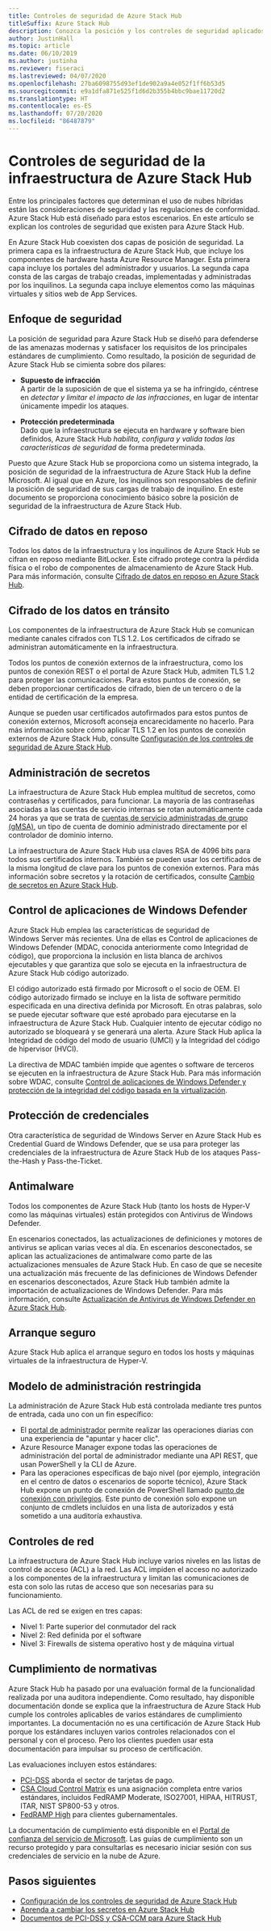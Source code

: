 ```yaml
---
title: Controles de seguridad de Azure Stack Hub
titleSuffix: Azure Stack Hub
description: Conozca la posición y los controles de seguridad aplicados a Azure Stack Hub.
author: JustinHall
ms.topic: article
ms.date: 06/10/2019
ms.author: justinha
ms.reviewer: fiseraci
ms.lastreviewed: 04/07/2020
ms.openlocfilehash: 27ba6098755d93ef1de902a9a4e052f1ff6b53d5
ms.sourcegitcommit: e9a1dfa871e525f1d6d2b355b4bbc9bae11720d2
ms.translationtype: HT
ms.contentlocale: es-ES
ms.lasthandoff: 07/20/2020
ms.locfileid: "86487879"
---
```

# <a name="azure-stack-hub-infrastructure-security-controls"></a>Controles de seguridad de la infraestructura de Azure Stack Hub

Entre los principales factores que determinan el uso de nubes híbridas están las consideraciones de seguridad y las regulaciones de conformidad. Azure Stack Hub está diseñado para estos escenarios. En este artículo se explican los controles de seguridad que existen para Azure Stack Hub.

En Azure Stack Hub coexisten dos capas de posición de seguridad. La primera capa es la infraestructura de Azure Stack Hub, que incluye los componentes de hardware hasta Azure Resource Manager. Esta primera capa incluye los portales del administrador y usuarios. La segunda capa consta de las cargas de trabajo creadas, implementadas y administradas por los inquilinos. La segunda capa incluye elementos como las máquinas virtuales y sitios web de App Services.

## <a name="security-approach"></a>Enfoque de seguridad

La posición de seguridad para Azure Stack Hub se diseñó para defenderse de las amenazas modernas y satisfacer los requisitos de los principales estándares de cumplimiento. Como resultado, la posición de seguridad de Azure Stack Hub se cimienta sobre dos pilares:

- **Supuesto de infracción**  
    A partir de la suposición de que el sistema ya se ha infringido, céntrese en *detectar y limitar el impacto de las infracciones*, en lugar de intentar únicamente impedir los ataques.

- **Protección predeterminada**  
    Dado que la infraestructura se ejecuta en hardware y software bien definidos, Azure Stack Hub *habilita, configura y valida todas las características de seguridad* de forma predeterminada.

Puesto que Azure Stack Hub se proporciona como un sistema integrado, la posición de seguridad de la infraestructura de Azure Stack Hub la define Microsoft. Al igual que en Azure, los inquilinos son responsables de definir la posición de seguridad de sus cargas de trabajo de inquilino. En este documento se proporciona conocimiento básico sobre la posición de seguridad de la infraestructura de Azure Stack Hub.

## <a name="data-at-rest-encryption"></a>Cifrado de datos en reposo

Todos los datos de la infraestructura y los inquilinos de Azure Stack Hub se cifran en reposo mediante BitLocker. Este cifrado protege contra la pérdida física o el robo de componentes de almacenamiento de Azure Stack Hub. Para más información, consulte [Cifrado de datos en reposo en Azure Stack Hub](azure-stack-security-bitlocker.md).

## <a name="data-in-transit-encryption"></a>Cifrado de los datos en tránsito

Los componentes de la infraestructura de Azure Stack Hub se comunican mediante canales cifrados con TLS 1.2. Los certificados de cifrado se administran automáticamente en la infraestructura.

Todos los puntos de conexión externos de la infraestructura, como los puntos de conexión REST o el portal de Azure Stack Hub, admiten TLS 1.2 para proteger las comunicaciones. Para estos puntos de conexión, se deben proporcionar certificados de cifrado, bien de un tercero o de la entidad de certificación de la empresa.

Aunque se pueden usar certificados autofirmados para estos puntos de conexión externos, Microsoft aconseja encarecidamente no hacerlo.
Para más información sobre cómo aplicar TLS 1.2 en los puntos de conexión externos de Azure Stack Hub, consulte [Configuración de los controles de seguridad de Azure Stack Hub](azure-stack-security-configuration.md).

## <a name="secret-management"></a>Administración de secretos

La infraestructura de Azure Stack Hub emplea multitud de secretos, como contraseñas y certificados, para funcionar. La mayoría de las contraseñas asociadas a las cuentas de servicio internas se rotan automáticamente cada 24 horas ya que se trata de [cuentas de servicio administradas de grupo (gMSA)](/windows-server/security/group-managed-service-accounts/group-managed-service-accounts-overview), un tipo de cuenta de dominio administrado directamente por el controlador de dominio interno.

La infraestructura de Azure Stack Hub usa claves RSA de 4096 bits para todos sus certificados internos. También se pueden usar los certificados de la misma longitud de clave para los puntos de conexión externos. Para más información sobre secretos y la rotación de certificados, consulte [Cambio de secretos en Azure Stack Hub](azure-stack-rotate-secrets.md).

## <a name="windows-defender-application-control"></a>Control de aplicaciones de Windows Defender

Azure Stack Hub emplea las características de seguridad de Windows Server más recientes. Una de ellas es Control de aplicaciones de Windows Defender (MDAC, conocida anteriormente como Integridad de código), que proporciona la inclusión en lista blanca de archivos ejecutables y que garantiza que solo se ejecuta en la infraestructura de Azure Stack Hub código autorizado.

El código autorizado está firmado por Microsoft o el socio de OEM. El código autorizado firmado se incluye en la lista de software permitido especificada en una directiva definida por Microsoft. En otras palabras, solo se puede ejecutar software que esté aprobado para ejecutarse en la infraestructura de Azure Stack Hub. Cualquier intento de ejecutar código no autorizado se bloqueará y se generará una alerta. Azure Stack Hub aplica la Integridad de código del modo de usuario (UMCI) y la Integridad del código de hipervisor (HVCI).

La directiva de MDAC también impide que agentes o software de terceros se ejecuten en la infraestructura de Azure Stack Hub.
Para más información sobre WDAC, consulte [Control de aplicaciones de Windows Defender y protección de la integridad del código basada en la virtualización](/windows/security/threat-protection/device-guard/introduction-to-device-guard-virtualization-based-security-and-windows-defender-application-control).

## <a name="credential-guard"></a>Protección de credenciales

Otra característica de seguridad de Windows Server en Azure Stack Hub es Credential Guard de Windows Defender, que se usa para proteger las credenciales de la infraestructura de Azure Stack Hub de los ataques Pass-the-Hash y Pass-the-Ticket.

## <a name="antimalware"></a>Antimalware

Todos los componentes de Azure Stack Hub (tanto los hosts de Hyper-V como las máquinas virtuales) están protegidos con Antivirus de Windows Defender.

En escenarios conectados, las actualizaciones de definiciones y motores de antivirus se aplican varias veces al día. En escenarios desconectados, se aplican las actualizaciones de antimalware como parte de las actualizaciones mensuales de Azure Stack Hub. En caso de que se necesite una actualización más frecuente de las definiciones de Windows Defender en escenarios desconectados, Azure Stack Hub también admite la importación de actualizaciones de Windows Defender. Para más información, consulte [Actualización de Antivirus de Windows Defender en Azure Stack Hub](azure-stack-security-av.md).

## <a name="secure-boot"></a>Arranque seguro

Azure Stack Hub aplica el arranque seguro en todos los hosts y máquinas virtuales de la infraestructura de Hyper-V. 

## <a name="constrained-administration-model"></a>Modelo de administración restringida

La administración de Azure Stack Hub está controlada mediante tres puntos de entrada, cada uno con un fin específico:

- El [portal de administrador](azure-stack-manage-portals.md) permite realizar las operaciones diarias con una experiencia de "apuntar y hacer clic".
- Azure Resource Manager expone todas las operaciones de administración del portal de administrador mediante una API REST, que usan PowerShell y la CLI de Azure.
- Para las operaciones específicas de bajo nivel (por ejemplo, integración en el centro de datos o escenarios de soporte técnico), Azure Stack Hub expone un punto de conexión de PowerShell llamado [punto de conexión con privilegios](azure-stack-privileged-endpoint.md). Este punto de conexión solo expone un conjunto de cmdlets incluidos en una lista de autorizados y está sometido a una auditoría exhaustiva.

## <a name="network-controls"></a>Controles de red

La infraestructura de Azure Stack Hub incluye varios niveles en las listas de control de acceso (ACL) a la red. Las ACL impiden el acceso no autorizado a los componentes de la infraestructura y limitan las comunicaciones de esta con solo las rutas de acceso que son necesarias para su funcionamiento.

Las ACL de red se exigen en tres capas:

- Nivel 1: Parte superior del conmutador del rack
- Nivel 2: Red definida por el software
- Nivel 3: Firewalls de sistema operativo host y de máquina virtual

## <a name="regulatory-compliance"></a>Cumplimiento de normativas

Azure Stack Hub ha pasado por una evaluación formal de la funcionalidad realizada por una auditora independiente. Como resultado, hay disponible documentación donde se explica que la infraestructura de Azure Stack Hub cumple los controles aplicables de varios estándares de cumplimiento importantes. La documentación no es una certificación de Azure Stack Hub porque los estándares incluyen varios controles relacionados con el personal y con el proceso. Pero los clientes pueden usar esta documentación para impulsar su proceso de certificación.

Las evaluaciones incluyen estos estándares:

- [PCI-DSS](https://www.pcisecuritystandards.org/pci_security/) aborda el sector de tarjetas de pago.
- [CSA Cloud Control Matrix](https://cloudsecurityalliance.org/group/cloud-controls-matrix/#_overview) es una asignación completa entre varios estándares, incluidos FedRAMP Moderate, ISO27001, HIPAA, HITRUST, ITAR, NIST SP800-53 y otros.
- [FedRAMP High](https://www.fedramp.gov/fedramp-releases-high-baseline/) para clientes gubernamentales.

La documentación de cumplimiento está disponible en el [Portal de confianza del servicio de Microsoft](https://aka.ms/azurestackcompliance). Las guías de cumplimiento son un recurso protegido y para consultarlas es necesario iniciar sesión con sus credenciales de servicio en la nube de Azure.

## <a name="next-steps"></a>Pasos siguientes

- [Configuración de los controles de seguridad de Azure Stack Hub](azure-stack-security-configuration.md)
- [Aprenda a cambiar los secretos en Azure Stack Hub](azure-stack-rotate-secrets.md)
- [Documentos de PCI-DSS y CSA-CCM para Azure Stack Hub](https://aka.ms/azurestackcompliance)
